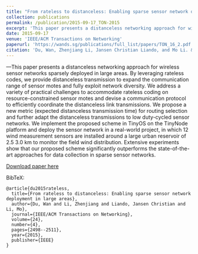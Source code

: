 ```yaml
---
title: "From rateless to distanceless: Enabling sparse sensor network deployment in large areas"
collection: publications
permalink: /publication/2015-09-17_TON-2015
excerpt: 'This paper presents a distanceless networking approach for wireless sensor networks sparsely deployed in large areas.'
date: 2015-09-17
venue: 'IEEE/ACM Transactions on Networking'
paperurl: 'https://wands.sg/publications/full_list/papers/TON_16_2.pdf'
citation: 'Du, Wan, Zhenjiang Li, Jansen Christian Liando, and Mo Li. &quot;From rateless to distanceless: Enabling sparse sensor network deployment in large areas.&quot; <i>IEEE/ACM Transactions on Networking 24</i>, no. 4 (2015): 2498-2511.'
---
```


—This paper presents a distanceless networking approach for wireless sensor networks sparsely deployed in large areas. By leveraging rateless codes, we provide distanceless transmission to expand the communication range of sensor motes and fully exploit network diversity. We address a variety of practical challenges to accommodate rateless coding on resource-constrained sensor motes and devise a communication protocol to efficiently coordinate the distanceless link transmissions. We propose a new metric (expected distanceless transmission time) for routing selection and further adapt the distanceless transmissions to low duty-cycled sensor networks. We implement the proposed scheme in TinyOS on the TinyNode platform and deploy the sensor network in a real-world project, in which 12 wind measurement sensors are installed around a large urban reservoir of 2.5 3.0 km to monitor the field wind distribution. Extensive experiments show that our proposed scheme significantly outperforms the state-of-the-art approaches for data collection in sparse sensor networks.

[Download paper here](https://wands.sg/publications/full_list/papers/TON_16_2.pdf)

BibTeX:
```
@article{du2015rateless,
  title={From rateless to distanceless: Enabling sparse sensor network deployment in large areas},
  author={Du, Wan and Li, Zhenjiang and Liando, Jansen Christian and Li, Mo},
  journal={IEEE/ACM Transactions on Networking},
  volume={24},
  number={4},
  pages={2498--2511},
  year={2015},
  publisher={IEEE}
}
```
